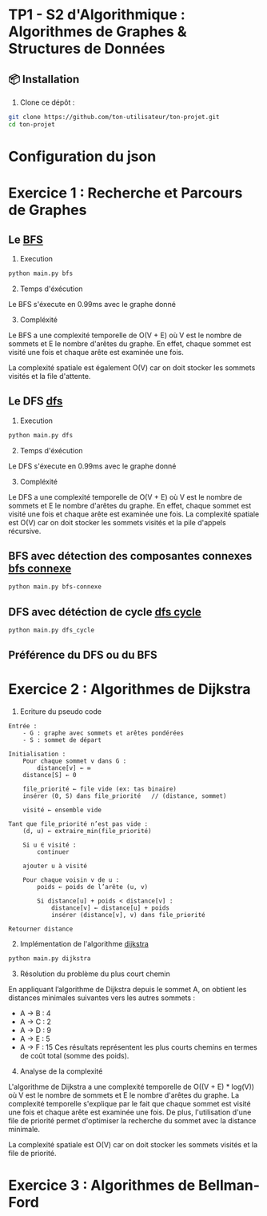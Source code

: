 # TP1 - S2 d'Algorithmique : Algorithmes de Graphes & Structures de Données

## 📦 Installation

1. Clone ce dépôt :
```bash
git clone https://github.com/ton-utilisateur/ton-projet.git
cd ton-projet
```

# Configuration du json



# Exercice 1 : Recherche et Parcours de Graphes
## Le [BFS](./algos/bfs.py)
1. Execution
```bash
python main.py bfs
```
2. Temps d'éxécution

Le BFS s'éxecute en 0.99ms avec le graphe donné

3. Compléxité

Le BFS a une complexité temporelle de O(V + E) où V est le nombre de sommets et E le nombre d'arêtes du graphe. En effet, chaque sommet est visité une fois et chaque arête est examinée une fois.

La complexité spatiale est également O(V) car on doit stocker les sommets visités et la file d'attente.

## Le DFS [dfs](./algos/dfs.py)
1. Execution
```bash
python main.py dfs
```
2. Temps d'éxécution

Le DFS s'éxecute en 0.99ms avec le graphe donné

3. Compléxité

Le DFS a une complexité temporelle de O(V + E) où V est le nombre de sommets et E le nombre d'arêtes du graphe. En effet, chaque sommet est visité une fois et chaque arête est examinée une fois.
La complexité spatiale est O(V) car on doit stocker les sommets visités et la pile d'appels récursive.

## BFS avec détection des composantes connexes [bfs connexe](./algos/bfs.py)
```bash
python main.py bfs-connexe 
```

## DFS avec détéction de cycle [dfs cycle](./algos/dfs.py)
```bash
python main.py dfs_cycle
```
## Préférence du DFS ou du BFS

# Exercice 2 : Algorithmes de Dijkstra

1. Ecriture du pseudo code
```
Entrée :
    - G : graphe avec sommets et arêtes pondérées
    - S : sommet de départ

Initialisation :
    Pour chaque sommet v dans G :
        distance[v] ← ∞
    distance[S] ← 0

    file_priorité ← file vide (ex: tas binaire)
    insérer (0, S) dans file_priorité   // (distance, sommet)

    visité ← ensemble vide

Tant que file_priorité n’est pas vide :
    (d, u) ← extraire_min(file_priorité)

    Si u ∈ visité :
        continuer

    ajouter u à visité

    Pour chaque voisin v de u :
        poids ← poids de l’arête (u, v)

        Si distance[u] + poids < distance[v] :
            distance[v] ← distance[u] + poids
            insérer (distance[v], v) dans file_priorité

Retourner distance

```

2. Implémentation de l'algorithme [dijkstra](./algos/dijkstra.py)
```bash
python main.py dijkstra
```

3. Résolution du problème du plus court chemin

En appliquant l’algorithme de Dijkstra depuis le sommet A, on obtient les distances minimales suivantes vers les autres sommets :
- A → B : 4
- A → C : 2
- A → D : 9
- A → E : 5
- A → F : 15
Ces résultats représentent les plus courts chemins en termes de coût total (somme des poids).

4. Analyse de la complexité

L'algorithme de Dijkstra a une complexité temporelle de O((V + E) * log(V)) où V est le nombre de sommets et E le nombre d'arêtes du graphe.
La complexité temporelle s'explique par le fait que chaque sommet est visité une fois et chaque arête est examinée une fois. De plus, l'utilisation d'une file de priorité permet d'optimiser la recherche du sommet avec la distance minimale.

La complexité spatiale est O(V) car on doit stocker les sommets visités et la file de priorité.

# Exercice 3 : Algorithmes de Bellman-Ford